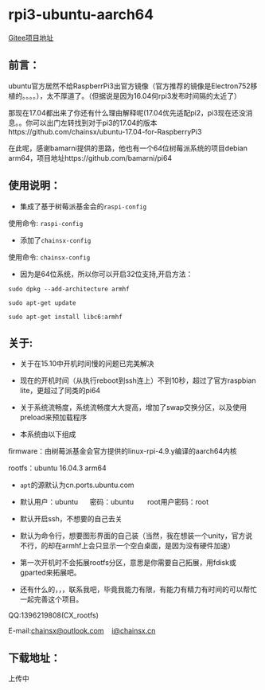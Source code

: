 # rpi3-ubuntu-aarch64

[Gitee项目地址](https://gitee.com/chainsx/ubuntu64-rpi)

## 前言：

ubuntu官方居然不给RaspberrPi3出官方镜像（官方推荐的镜像是Electron752移植的。。。。），太不厚道了。（但据说是因为16.04何rpi3发布时间隔的太近了）

那现在17.04都出来了你还有什么理由解释呢(17.04优先适配pi2，pi3现在还没消息。。你可以出门左转找到对于pi3的17.04的版本https://github.com/chainsx/ubuntu-17.04-for-RaspberryPi3

在此呢，感谢bamarni提供的思路，他也有一个64位树莓派系统的项目debian arm64，项目地址https://github.com/bamarni/pi64

## 使用说明：

* 集成了基于树莓派基金会的`raspi-config`

使用命令: `raspi-config`

* 添加了`chainsx-config`

使用命令: `chainsx-config`

* 因为是64位系统，所以你可以开启32位支持,开启方法：

`sudo dpkg --add-architecture armhf`

`sudo apt-get update`

`sudo apt-get install libc6:armhf`

## 关于:

* 关于在15.10中开机时间慢的问题已完美解决

* 现在的开机时间（从执行reboot到ssh连上）不到10秒，超过了官方raspbian lite，更超过了同类的pi64

* 关于系统流畅度，系统流畅度大大提高，增加了swap交换分区，以及使用preload来预加载程序

* 本系统由以下组成

firmware：由树莓派基金会官方提供的linux-rpi-4.9.y编译的aarch64内核

rootfs：ubuntu 16.04.3 arm64

* `apt`的源默认为cn.ports.ubuntu.com

* 默认用户：ubuntu      密码：ubuntu       root用户密码：root      

* 默认开启ssh，不想要的自己去关

* 默认为命令行，想要图形界面的自己装（当然，我在想装一个unity，官方说不行，的却在armhf上会只显示一个空白桌面，是因为没有硬件加速）

* 第一次开机时不会拓展rootfs分区，意思是你需要自己拓展，用fdisk或gparted来拓展吧。

* 还有什么的，，，联系我吧，毕竟我能力有限，有能力有精力有时间的可以帮忙一起完善这个项目。

QQ:1396219808(CX_rootfs)

E-mail:chainsx@outlook.com    i@chainsx.cn

## 下载地址：

上传中
